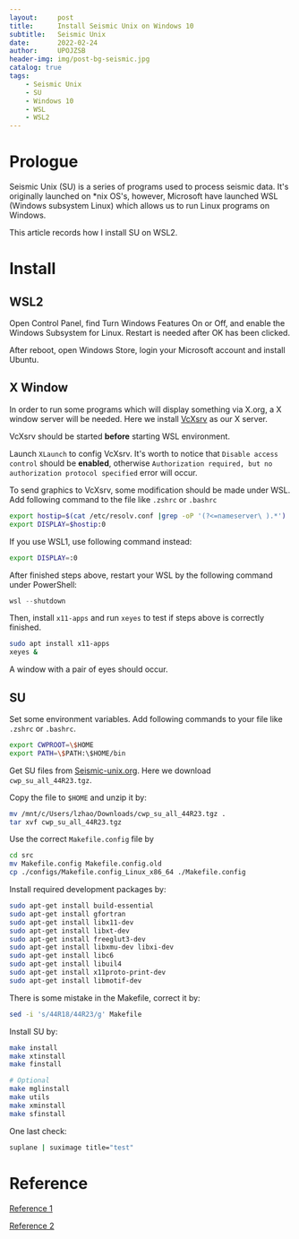 ```yaml
---
layout:     post
title:      Install Seismic Unix on Windows 10
subtitle:   Seismic Unix
date:       2022-02-24
author:     UPOJZSB
header-img: img/post-bg-seismic.jpg
catalog: true
tags:
    - Seismic Unix
    - SU
    - Windows 10
    - WSL
    - WSL2
---
```


# Prologue

Seismic Unix (SU) is a series of programs used to process seismic data. It's originally launched on *nix OS's, however, Microsoft have launched WSL (Windows subsystem Linux) which allows us to run Linux programs on Windows.

This article records how I install SU on WSL2.

# Install
## WSL2

Open Control Panel, find Turn Windows Features On or Off, and enable the Windows Subsystem for Linux. Restart is needed after OK has been clicked.

After reboot, open Windows Store, login your Microsoft account and install Ubuntu.

## X Window

In order to run some programs which will display something via X.org, a X window server will be needed. Here we install [VcXsrv](https://sourceforge.net/projects/vcxsrv/) as our X server.

VcXsrv should be started **before** starting WSL environment.

Launch `XLaunch` to config VcXsrv. It's worth to notice that `Disable access control` should be **enabled**, otherwise `Authorization required, but no authorization protocol specified` error will occur.  

To send graphics to VcXsrv, some modification should be made under WSL. Add following command to the file like `.zshrc` or `.bashrc`

```sh
export hostip=$(cat /etc/resolv.conf |grep -oP '(?<=nameserver\ ).*')
export DISPLAY=$hostip:0
```

If you use WSL1, use following command instead:

```sh
export DISPLAY=:0
```

After finished steps above, restart your WSL by the following command under PowerShell:

```powershell
wsl --shutdown
```

Then, install `x11-apps` and run `xeyes` to test if steps above is correctly finished.

```sh
sudo apt install x11-apps
xeyes &
```

A window with a pair of eyes should occur.

## SU

Set some environment variables. Add following commands to your file like `.zshrc` or `.bashrc`.

```sh
export CWPROOT=\$HOME
export PATH=\$PATH:\$HOME/bin
```

Get SU files from [Seismic-unix.org](https://wiki.seismic-unix.org/doku.php). Here we download `cwp_su_all_44R23.tgz`.

Copy the file to `$HOME` and unzip it by:

```sh
mv /mnt/c/Users/lzhao/Downloads/cwp_su_all_44R23.tgz .
tar xvf cwp_su_all_44R23.tgz
```

Use the correct `Makefile.config` file by

```sh
cd src
mv Makefile.config Makefile.config.old
cp ./configs/Makefile.config_Linux_x86_64 ./Makefile.config
```

Install required development packages by:

```sh
sudo apt-get install build-essential
sudo apt-get install gfortran
sudo apt-get install libx11-dev
sudo apt-get install libxt-dev
sudo apt-get install freeglut3-dev
sudo apt-get install libxmu-dev libxi-dev
sudo apt-get install libc6
sudo apt-get install libuil4
sudo apt-get install x11proto-print-dev
sudo apt-get install libmotif-dev
```

There is some mistake in the Makefile, correct it by:

```sh
sed -i 's/44R18/44R23/g' Makefile
```

Install SU by:

```sh
make install
make xtinstall
make finstall

# Optional
make mglinstall
make utils
make xminstall
make sfinstall
```

One last check:

```sh
suplane | suximage title="test"
```

# Reference

[Reference 1](https://suwindows10.blogspot.com/2016/08/how-to-install-seismic-unix-su-on.html)

[Reference 2](https://superuser.com/questions/1174563/when-trying-to-connect-remote-clients-to-cygwin-x-i-get-authorization-required)
